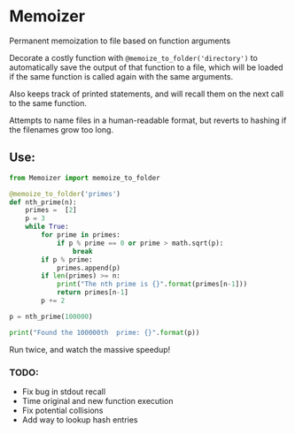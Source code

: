 # Memoizer
Permanent memoization to file based on function arguments

Decorate a costly function with `@memoize_to_folder('directory')` to
automatically save the output of that function to a file,
which will be loaded if the same function is called again with the same arguments.

Also keeps track of printed statements, and will recall them on the next call
to the same function.

Attempts to name files in a human-readable format, but reverts to hashing
if the filenames grow too long.

## Use:

```python
from Memoizer import memoize_to_folder

@memoize_to_folder('primes')
def nth_prime(n):
    primes =  [2]
    p = 3
    while True:
        for prime in primes:
            if p % prime == 0 or prime > math.sqrt(p):
                break
        if p % prime:
            primes.append(p)
        if len(primes) >= n:
            print("The nth prime is {}".format(primes[n-1]))
            return primes[n-1]
        p += 2

p = nth_prime(100000)

print("Found the 100000th  prime: {}".format(p))
```

Run twice, and watch the massive speedup!


### TODO:

* Fix bug in stdout recall
* Time original and new function execution
* Fix potential collisions
* Add way to lookup hash entries
